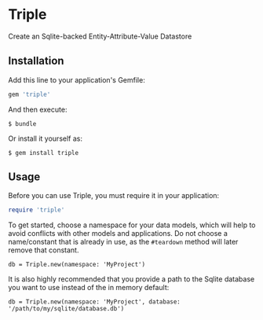 # Triple

Create an Sqlite-backed Entity-Attribute-Value Datastore

## Installation

Add this line to your application's Gemfile:

```ruby
gem 'triple'
```

And then execute:

    $ bundle

Or install it yourself as:

    $ gem install triple

## Usage

Before you can use Triple, you must require it in your application:

```ruby
require 'triple'
```

To get started, choose a namespace for your data models, which will help to avoid conflicts with other models and applications. Do not choose a name/constant that is already in use, as the `#teardown` method will later remove that constant.

```
db = Triple.new(namespace: 'MyProject')
```

It is also highly recommended that you provide a path to the Sqlite database you want to use instead of the in memory default:

```
db = Triple.new(namespace: 'MyProject', database: '/path/to/my/sqlite/database.db')
```
